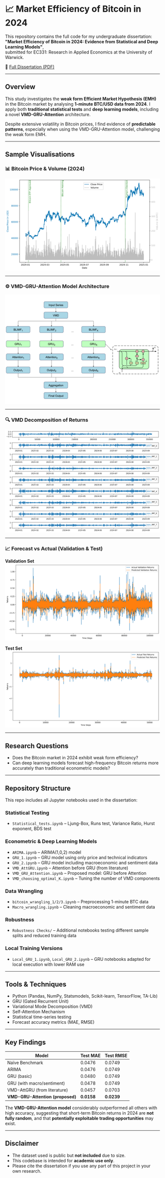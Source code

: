 # 📈 Market Efficiency of Bitcoin in 2024

This repository contains the full code for my undergraduate dissertation:  
**"Market Efficiency of Bitcoin in 2024: Evidence from Statistical and Deep Learning Models"**,  
submitted for EC331: Research in Applied Economics at the University of Warwick.

📄 [Full Dissertation (PDF)](./EC331__Research_in_Applied_Economics.pdf)

---

## Overview

This study investigates the **weak form Efficient Market Hypothesis (EMH)** in the Bitcoin market by analysing **1-minute BTC/USD data from 2024**. I apply both **traditional statistical tests** and **deep learning models**, including a novel **VMD-GRU-Attention** architecture.

Despite extensive volatility in Bitcoin prices, I find evidence of **predictable patterns**, especially when using the VMD-GRU-Attention model, challenging the weak form EMH.

---
## Sample Visualisations

### 📊 Bitcoin Price & Volume (2024)

![Bitcoin Close Price and Volume](https://raw.githubusercontent.com/alexzheng123/EC331-project/main/EMH/images/No%20titles/Bitcoin%20Close%20Price%20and%20volume.png)

---

### ⚙️ VMD-GRU-Attention Model Architecture

![VMD-GRU-Attention steps](https://raw.githubusercontent.com/alexzheng123/EC331-project/main/EMH/images/No%20titles/VMD-GRU-Attention-steps.png)

---

### 🔍 VMD Decomposition of Returns

![VMD Decomposition](https://raw.githubusercontent.com/alexzheng123/EC331-project/main/EMH/images/No%20titles/VMD%20decomposition.png)

---

### 📈 Forecast vs Actual (Validation & Test)

**Validation Set**  
![VMD-GRU-Attention Validation](https://github.com/alexzheng123/EC331-project/blob/main/EMH/images/No%20titles/VMD-GRU-Att%20Forecast%20vs%20Actual%20Returns%20(Validation%20Set).png)

**Test Set**  
![VMD-GRU-Attention Test](https://github.com/alexzheng123/EC331-project/blob/main/EMH/images/No%20titles/VMD-GRU-Att%20Forecast%20vs%20Actual%20Returns%20(Test%20Set).png)

---

## Research Questions

- Does the Bitcoin market in 2024 exhibit weak form efficiency?
- Can deep learning models forecast high-frequency Bitcoin returns more accurately than traditional econometric models?

---

## Repository Structure

This repo includes all Jupyter notebooks used in the dissertation:

### Statistical Testing
- `Statistical_tests.ipynb` – Ljung-Box, Runs test, Variance Ratio, Hurst exponent, BDS test

### Econometric & Deep Learning Models
- `ARIMA.ipynb` – ARIMA(1,0,2) model
- `GRU_1.ipynb` – GRU model using only price and technical indicators
- `GRU_2.ipynb` – GRU model including macroeconomic and sentiment data
- `VMD_AttGRU.ipynb` – Attention before GRU (from literature)
- `VMD_GRU_Attention.ipynb` – Proposed model: GRU before Attention
- `VMD_choosing_optimal_K.ipynb` – Tuning the number of VMD components

### Data Wrangling
- `bitcoin_wrangling_1/2/3.ipynb` – Preprocessing 1-minute BTC data
- `Macro_wrangling.ipynb` – Cleaning macroeconomic and sentiment data

### Robustness
- `Robustness Checks/` – Additional notebooks testing different sample splits and reduced training data

### Local Training Versions
- `Local_GRU_1.ipynb`, `Local_GRU_2.ipynb` – GRU notebooks adapted for local execution with lower RAM use

---

## Tools & Techniques

- Python (Pandas, NumPy, Statsmodels, Scikit-learn, TensorFlow, TA-Lib)
- GRU (Gated Recurrent Unit)
- Variational Mode Decomposition (VMD)
- Self-Attention Mechanism
- Statistical time-series testing
- Forecast accuracy metrics (MAE, RMSE)

---

## Key Findings

| Model                          | Test MAE | Test RMSE |
|-------------------------------|----------|-----------|
| Naïve Benchmark               | 0.0476   | 0.0749    |
| ARIMA                         | 0.0476   | 0.0749    |
| GRU (basic)                   | 0.0480   | 0.0749    |
| GRU (with macro/sentiment)    | 0.0478   | 0.0749    |
| VMD-AttGRU (from literature)  | 0.0457   | 0.0703    |
| **VMD-GRU-Attention (proposed)** | **0.0158** | **0.0239** |

The **VMD-GRU-Attention model** considerably outperformed all others with high accuracy, suggesting that short-term Bitcoin returns in 2024 are **not fully random**, and that **potentially exploitable trading opportunities** may exist.

---

## Disclaimer

- The dataset used is public but **not included** due to size.
- This codebase is intended for **academic use only**.
- Please cite the dissertation if you use any part of this project in your own research.



